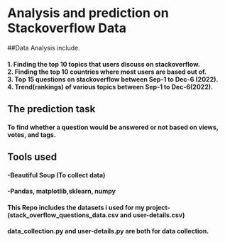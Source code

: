 # Analysis and prediction on Stackoverflow Data <br>
##Data Analysis include.<br>
#### 1. Finding the top 10 topics that users discuss on stackoverflow.<br>2. Finding the top 10 countries where most users are based out of.<br>3. Top 15 questions on stackoverflow between Sep-1 to Dec-6 (2022).<br>4. Trend(rankings) of various topics between Sep-1 to Dec-6(2022).<br>


## The prediction task
#### To find whether a question would be answered or not based on views, votes, and tags.

## Tools used
#### -Beautiful Soup (To collect data)
#### -Pandas, matplotlib,sklearn, numpy

#### This Repo includes the datasets i used for my project-(stack_overflow_questions_data.csv  and  user-details.csv) 
#### data_collection.py and user-details.py are both for data collection.
